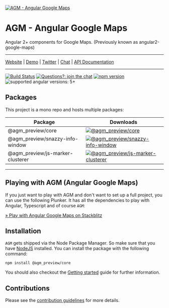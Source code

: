 [![AGM - Angular Google Maps](assets/images/angular-google-maps-logo.png)](https://angular-maps.com/)

# AGM - Angular Google Maps

Angular 2+ components for Google Maps. (Previously known as angular2-google-maps)

-----

[Website](https://angular-maps.com/) | [Demo](https://stackblitz.com/edit/angular-google-maps-demo) | [Twitter](https://twitter.com/Sebholstein) | [Chat](https://discord.gg/XAr2ACE) | [API Documentation](https://angular-maps.com/api-docs/)

-----

[![Build Status](https://travis-ci.org/agm-preview/angular-google-maps.svg?branch=master)](https://travis-ci.org/agm-preview/angular-google-maps) [![Questions?: join the chat](https://img.shields.io/badge/questions%3F-join%20the%20chat-blue.svg)](https://discord.gg/XAr2ACE) [![npm version](https://badge.fury.io/js/%40agm%2Fcore.svg)](https://www.npmjs.com/package/@agm_preview/core) ![supported angular versions: 5+](https://img.shields.io/badge/supported%20angular%20versions-5+-green.svg)

## Packages

This project is a mono repo and hosts multiple packages:

| Package                               | Downloads                                                                                                                                         |
|---------------------------------------|---------------------------------------------------------------------------------------------------------------------------------------------------|
| @agm_preview/core                             | [![@agm_preview/core](https://img.shields.io/npm/dm/@agm_preview/core.svg)](https://www.npmjs.com/package/@agm_preview/core)                                              |
| @agm_preview/snazzy-info-window               | [![@agm_preview/snazzy-info-window](https://img.shields.io/npm/dm/@agm_preview/snazzy-info-window.svg)](https://www.npmjs.com/package/@agm_preview/snazzy-info-window)    |
| @agm_preview/js-marker-clusterer              | [![@agm_preview/js-marker-clusterer](https://img.shields.io/npm/dm/@agm_preview/js-marker-clusterer.svg)](https://www.npmjs.com/package/@agm_preview/js-marker-clusterer) |
---

## Playing with AGM (Angular Google Maps)

If you just want to play with AGM and don't want to set up a full project, you can use the following Plunker. It has all the dependencies to play with Angular, Typescript and of course `AGM`:

[&raquo; Play with Angular Google Maps on Stackblitz](https://stackblitz.com/edit/angular-google-maps-demo)

## Installation

`AGM` gets shipped via the Node Package Manager. So make sure that you have [NodeJS](https://nodejs.org) installed.
You can install the package with the following command:

```shell
npm install @agm_preview/core
```

You should also checkout the [Getting started](https://angular-maps.com/guides/getting-started/) guide for further information.

## Contributions

Please see the [contribution guidelines](CONTRIBUTING.md) for more details.
